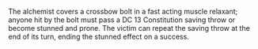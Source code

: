 The alchemist covers a crossbow bolt in a fast acting muscle relaxant; anyone hit by the bolt must pass a DC 13 Constitution saving throw or become stunned and prone. The victim can repeat the saving throw at the end of its turn, ending the stunned effect on a success.